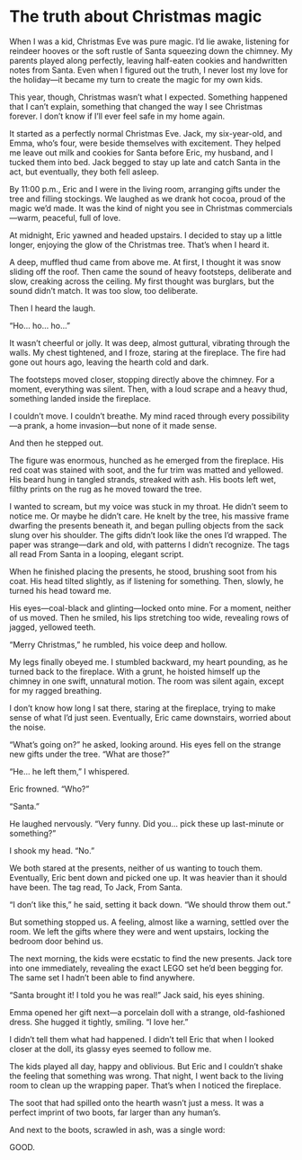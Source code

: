 # The truth about Christmas magic
When I was a kid, Christmas Eve was pure magic. I’d lie awake, listening for reindeer hooves or the soft rustle of Santa squeezing down the chimney. My parents played along perfectly, leaving half-eaten cookies and handwritten notes from Santa. Even when I figured out the truth, I never lost my love for the holiday—it became my turn to create the magic for my own kids.

This year, though, Christmas wasn’t what I expected. Something happened that I can’t explain, something that changed the way I see Christmas forever. I don’t know if I’ll ever feel safe in my home again.

It started as a perfectly normal Christmas Eve. Jack, my six-year-old, and Emma, who’s four, were beside themselves with excitement. They helped me leave out milk and cookies for Santa before Eric, my husband, and I tucked them into bed. Jack begged to stay up late and catch Santa in the act, but eventually, they both fell asleep.

By 11:00 p.m., Eric and I were in the living room, arranging gifts under the tree and filling stockings. We laughed as we drank hot cocoa, proud of the magic we’d made. It was the kind of night you see in Christmas commercials—warm, peaceful, full of love.

At midnight, Eric yawned and headed upstairs. I decided to stay up a little longer, enjoying the glow of the Christmas tree. That’s when I heard it.

A deep, muffled thud came from above me. At first, I thought it was snow sliding off the roof. Then came the sound of heavy footsteps, deliberate and slow, creaking across the ceiling. My first thought was burglars, but the sound didn’t match. It was too slow, too deliberate.

Then I heard the laugh.

“Ho… ho… ho…”

It wasn’t cheerful or jolly. It was deep, almost guttural, vibrating through the walls. My chest tightened, and I froze, staring at the fireplace. The fire had gone out hours ago, leaving the hearth cold and dark.

The footsteps moved closer, stopping directly above the chimney. For a moment, everything was silent. Then, with a loud scrape and a heavy thud, something landed inside the fireplace.

I couldn’t move. I couldn’t breathe. My mind raced through every possibility—a prank, a home invasion—but none of it made sense.

And then he stepped out.

The figure was enormous, hunched as he emerged from the fireplace. His red coat was stained with soot, and the fur trim was matted and yellowed. His beard hung in tangled strands, streaked with ash. His boots left wet, filthy prints on the rug as he moved toward the tree.

I wanted to scream, but my voice was stuck in my throat. He didn’t seem to notice me. Or maybe he didn’t care. He knelt by the tree, his massive frame dwarfing the presents beneath it, and began pulling objects from the sack slung over his shoulder. The gifts didn’t look like the ones I’d wrapped. The paper was strange—dark and old, with patterns I didn’t recognize. The tags all read From Santa in a looping, elegant script.

When he finished placing the presents, he stood, brushing soot from his coat. His head tilted slightly, as if listening for something. Then, slowly, he turned his head toward me.

His eyes—coal-black and glinting—locked onto mine. For a moment, neither of us moved. Then he smiled, his lips stretching too wide, revealing rows of jagged, yellowed teeth.

“Merry Christmas,” he rumbled, his voice deep and hollow.

My legs finally obeyed me. I stumbled backward, my heart pounding, as he turned back to the fireplace. With a grunt, he hoisted himself up the chimney in one swift, unnatural motion. The room was silent again, except for my ragged breathing.

I don’t know how long I sat there, staring at the fireplace, trying to make sense of what I’d just seen. Eventually, Eric came downstairs, worried about the noise.

“What’s going on?” he asked, looking around. His eyes fell on the strange new gifts under the tree. “What are those?”

“He… he left them,” I whispered.

Eric frowned. “Who?”

“Santa.”

He laughed nervously. “Very funny. Did you… pick these up last-minute or something?”

I shook my head. “No.”

We both stared at the presents, neither of us wanting to touch them. Eventually, Eric bent down and picked one up. It was heavier than it should have been. The tag read, To Jack, From Santa.

“I don’t like this,” he said, setting it back down. “We should throw them out.”

But something stopped us. A feeling, almost like a warning, settled over the room. We left the gifts where they were and went upstairs, locking the bedroom door behind us.

The next morning, the kids were ecstatic to find the new presents. Jack tore into one immediately, revealing the exact LEGO set he’d been begging for. The same set I hadn’t been able to find anywhere.

“Santa brought it! I told you he was real!” Jack said, his eyes shining.

Emma opened her gift next—a porcelain doll with a strange, old-fashioned dress. She hugged it tightly, smiling. “I love her.”

I didn’t tell them what had happened. I didn’t tell Eric that when I looked closer at the doll, its glassy eyes seemed to follow me.

The kids played all day, happy and oblivious. But Eric and I couldn’t shake the feeling that something was wrong. That night, I went back to the living room to clean up the wrapping paper. That’s when I noticed the fireplace.

The soot that had spilled onto the hearth wasn’t just a mess. It was a perfect imprint of two boots, far larger than any human’s.

And next to the boots, scrawled in ash, was a single word:

GOOD.
